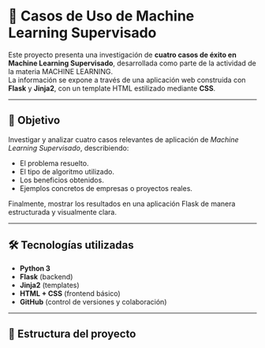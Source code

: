 # 📕 Casos de Uso de Machine Learning Supervisado

Este proyecto presenta una investigación de **cuatro casos de éxito en Machine Learning Supervisado**, desarrollada como parte de la actividad de la materia MACHINE LEARNING.  
La información se expone a través de una aplicación web construida con **Flask** y **Jinja2**, con un template HTML estilizado mediante **CSS**.

---

## 🎯 Objetivo
Investigar y analizar cuatro casos relevantes de aplicación de *Machine Learning Supervisado*, describiendo:  
- El problema resuelto.  
- El tipo de algoritmo utilizado.  
- Los beneficios obtenidos.  
- Ejemplos concretos de empresas o proyectos reales.  

Finalmente, mostrar los resultados en una aplicación Flask de manera estructurada y visualmente clara.

---

## 🛠️ Tecnologías utilizadas
- **Python 3**  
- **Flask** (backend)  
- **Jinja2** (templates)  
- **HTML + CSS** (frontend básico)  
- **GitHub** (control de versiones y colaboración)  

---

## 📂 Estructura del proyecto
